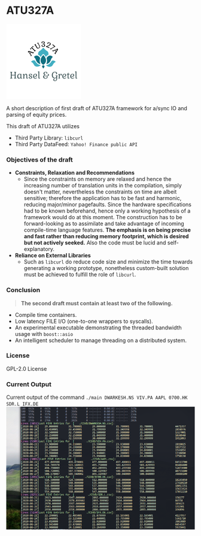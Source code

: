 



# ATU327A

[![N|Solid](resources/ATU327A.png)](https://en.wikipedia.org/wiki/Aarne%E2%80%93Thompson%E2%80%93Uther_Index)

A short description of first draft of ATU327A framework for a/sync IO and parsing of equity prices.

This draft of ATU327A utilizes
  - Third Party Library: `libcurl`
  - Third Party DataFeed: `Yahoo! Finance public API`

### Objectives of the draft
  - __Constraints, Relaxation and Recommendations__
    - Since the constraints on memory are relaxed and hence the increasing number of translation units in the compilation, simply doesn't matter, nevertheless the constraints on time are albeit sensitive; therefore the application has to be fast and harmonic, reducing major/minor pagefaults. Since the hardware specifications had to be known beforehand, hence only a working hypothesis of a framework would do at this moment. The construction has to be forward-looking as to assimilate and take advantage of incoming compile-time language features. __The emphasis is on being precise and fast rather than reducing memory footprint, which is desired but not actively seeked.__ Also the code must be lucid and self-explanatory.
  - __Reliance on External Libraries__
    - Such as `libcurl` do reduce code size and minimize the time towards generating a working prototype, nonetheless custom-built solution must be achieved to fulfill the role of `libcurl`.

### Conclusion
> __The second draft must contain at least two of the following.__
  - Compile time containers.
  - Low latency FILE I/O (one-to-one wrappers to syscalls).
  - An experimental executable demonstrating the threaded bandwidth usage with `boost::asio`
  - An intelligent scheduler to manage threading on a distributed system.

### License
GPL-2.0 License

### Current Output
Current output of the command `./main DWARKESH.NS VIV.PA AAPL 0700.HK SDR.L IFX.DE`
![Sample output](resources/op.png)
